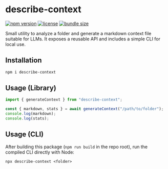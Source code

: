 # describe-context

[![npm version](https://img.shields.io/npm/v/describe-context.svg?color=blue)](https://www.npmjs.com/package/describe-context)
[![license](https://img.shields.io/npm/l/describe-context)](https://github.com/pufflyai/core-utils/blob/main/LICENSE)
[![bundle size](https://img.shields.io/bundlephobia/minzip/describe-context)](https://bundlephobia.com/package/describe-context)

Small utility to analyze a folder and generate a markdown context file suitable for LLMs. It exposes a reusable API and includes a simple CLI for local use.

## Installation

```sh
npm i describe-context
```

## Usage (Library)

```ts
import { generateContext } from "describe-context";

const { markdown, stats } = await generateContext("/path/to/folder");
console.log(markdown);
console.log(stats);
```

## Usage (CLI)

After building this package (`npm run build` in the repo root), run the compiled CLI directly with Node:

```
npx describe-context <folder>
```
